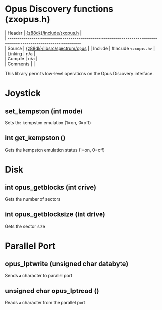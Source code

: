 # Opus Discovery functions (zxopus.h)

 | Header     | [{z88dk}/include/zxopus.h](https///raw.githubusercontent.com/z88dk/z88dk/master/include/zxopus.h)    |             
 | -------------------------------------------------------------------------------------------------------------------             
 | Source     | [{z88dk}/libsrc/spectrum/opus](https///github.com/z88dk/z88dk/tree/master/libsrc/spectrum/opus)                   |
 | Include    | #include `<zxopus.h>`             |                                                                                  
 | Linking    | n/a                          |                                                                                     
 | Compile    | n/a                          |                                                                                     
 | Comments   |                              |                                                                                     

This library permits low-level operations on the Opus Discovery interface.



# Joystick

## set_kempston (int mode)

Sets the kempston emulation (1=on, 0=off)

## int get_kempston ()

Gets the kempston emulation status (1=on, 0=off)


# Disk

##  int opus_getblocks (int drive)

Gets the number of sectors

##  int opus_getblocksize (int drive)

Gets the sector size


# Parallel Port

## opus_lptwrite (unsigned char databyte)

Sends a character to parallel port

## unsigned char opus_lptread ()

Reads a character from the parallel port

